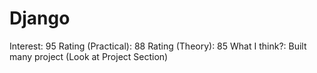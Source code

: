 # Django

Interest: 95
Rating (Practical): 88
Rating (Theory): 85
What I think?: Built many project (Look at Project Section)